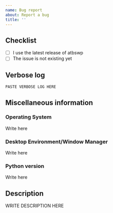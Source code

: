 ```yaml
---
name: Bug report
about: Report a bug
title: ''
---
```


<!--

######################################################################
  WARNING!
  IGNORING THE FOLLOWING TEMPLATE WILL RESULT IN ISSUE CLOSED AS INCOMPLETE
######################################################################

-->


## Checklist

<!--
Carefully read and work through this list in order to prevent the most common mistakes and misuse of atbswp:
- First of, make sure you are using the latest release of atbswp. 
- Search the bugtracker for similar issues: https://github.com/rmpr/atbswp/issues. DO NOT post duplicates.
- Put x into all relevant boxes (like this [x])
-->
- [ ] I use the latest release of atbswp
- [ ] The issue is not existing yet

## Verbose log

<!-- Provide the content of /tmp/atbswp-DD-MM-YYYY or if using Windows %tmp%\atbswp-DD-MM-YYYY -->

```
PASTE VERBOSE LOG HERE
```

## Miscellaneous information

### Operating System
Write here

### Desktop Environment/Window Manager
Write here

### Python version
Write here

## Description

<!--
Provide an explanation of your issue in an arbitrary form. Please make sure the description is worded well enough to be understood.
Or post a screencast of the issue.
-->

WRITE DESCRIPTION HERE
